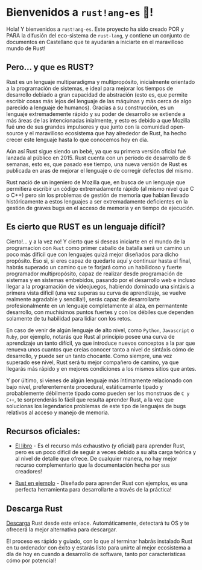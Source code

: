 # Bienvenidos a `rust!ang-es` 🦀!

Hola! Y bienvenidos a `rust!ang-es`. Este proyecto ha sido creado POR y PARA la difusión del eco-sistema de `rust-lang`, y contiene un conjunto de documentos en Castellano que te ayudarán a iniciarte en el maravilloso mundo de Rust!

## Pero... y que es RUST?

Rust es un lenguaje multiparadigma y multipropósito, inicialmente orientado a la programación de sistemas, e ideal para mejorar los tiempos de desarrollo debiado a gran capacidad de abstración (esto es, que permite escribir cosas más lejos del lenguaje de las máquinas y más cerca de algo parecido a lenguaje de humanos). 
Gracias a su construcción, es un lenguaje extremademente rápido y su poder de desarrollo se extiende a más áreas de las intencionadas inialmente, y esto es debido a que Mozilla fué uno de sus grandes impulsores y que junto con la comunidad open-source y el maravilloso ecosistema que hay alrededor de Rust, ha hecho crecer este lenguaje hasta lo que conocemos hoy en día.

Aún así Rust sigue siendo un bebé, ya que su primera versión oficial fué lanzada al público en 2015. 
Rust cuenta con un período de desarrollo de 6 semanas, esto es, que pasado ese tiempo, una nueva versión de Rust es publicada en aras de mejorar el lenguaje o de corregir defectos del mismo.

Rust nació de un ingeniero de Mozilla que, en busca de un lenguaje que permitiera escribir un código extremadamente rápido (al mismo nivel que C o C++) pero sin los problemas de gestión de memoria que habían llevado históricamente a estos lenguajes a ser extremadamente deficientes en la gestión de graves bugs en el acceso de memoria y en tiempo de ejecución.

## Es cierto que RUST es un lenguaje difícil?

Cierto!... y a la vez no! Y cierto que si deseas iniciarte en el mundo de la programacíon con `Rust` como primer caballo de batalla será un camino un poco más difícil que con lenguajes quizá mejor diseñados para dicho propósito. Eso si, si eres capaz de quedarte aquí y continuar hasta el final, habrás superado un camino que te forjará como un habilidoso y fuerte programador multipropósito, capaz de realizar desde programación de sistemas y en sistemas embebidos, pasando por el desarrollo web e incluso llegar a la programación de videojuegos, habiendo dominado una sintáxis a primera vista difícil (una vez superas su curva de aprendizaje, se vuelve realmente agradable y sencilla!), serás capaz de desarrollarte profesionalmente en un lenguaje completamente al alza, en permantente desarrollo, con muchísimos puntos fuertes y con los débiles que dependen solamente de tu habilidad para lidiar con los retos.

En caso de venir de algún lenguaje de alto nivel, como `Python`, `Javascript` o `Ruby`, por ejemplo, notarás que Rust al principio posee una curva de aprendizaje un tanto difícil, ya que introduce nuevos conceptos a la par que renueva unos cuantos que creías conocer tanto a nivel de sintáxis cómo de desarrollo, y puede ser un tanto chocante.
Como siempre, una vez superado ese nivel, Rust será tu mejor compañero de camino, ya que llegarás más rápido y en mejores condiciones a los mismos sitios que antes.

Y por último, si vienes de algún lenguaje más íntimamente relacionado con bajo nivel, preferentemente procedural, estáticamente tipado y probablemente débilmente tipado como pueden ser los monstruos de `C y C++`, te sorprenderás lo fácil que resulta aprender Rust, a la vez que solucionas los legendarios problemas de este tipo de lenguajes de bugs relativos al acceso y manejo de memoria. 

## Recursos oficiales:

- [El libro](https://doc.rust-lang.org/book/index.html) - Es el recurso más exhaustivo (y oficial) para aprender Rust, pero es un poco difícil de seguir a veces debido a su alta carga teórica y al nivel de detalle que ofrece. De cualquier manera, no hay mejor recurso complementario que la documentación hecha por sus creadores!

- [Rust en ejemplo](https://doc.rust-lang.org/rust-by-example/index.html) - Diseñado para aprender Rust con ejemplos, es una perfecta herramienta para desarrollarte a través de la práctica!

## Descarga Rust

[Descarga](https://www.rust-lang.org/es/tools/install) Rust desde este enlace. Automáticamente, detectará tu OS y te ofrecerá la mejor alternativa para descargar.

El proceso es rápido y guiado, con lo que al terminar habrás instalado Rust en tu ordenador con éxito y estarás listo para unirte al mejor ecosistema a día de hoy en cuando a desarrollo de software, tanto por características cómo por potencial!

